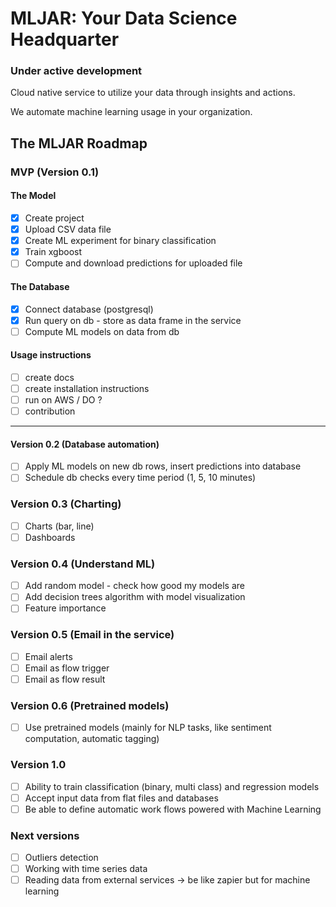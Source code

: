 # MLJAR: Your Data Science Headquarter

### Under active development

Cloud native service to utilize your data through insights and actions.

We automate machine learning usage in your organization.

## The MLJAR Roadmap

### MVP (Version 0.1)

#### The Model

- [x] Create project
- [x] Upload CSV data file
- [x] Create ML experiment for binary classification
- [x] Train xgboost
- [ ] Compute and download predictions for uploaded file

#### The Database

- [x] Connect database (postgresql)
- [x] Run query on db - store as data frame in the service
- [ ] Compute ML models on data from db

#### Usage instructions

- [ ] create docs
- [ ] create installation instructions
- [ ] run on AWS / DO ?
- [ ] contribution

---

#### Version 0.2 (Database automation)

- [ ] Apply ML models on new db rows, insert predictions into database
- [ ] Schedule db checks every time period (1, 5, 10 minutes)

### Version 0.3 (Charting)

- [ ] Charts (bar, line)
- [ ] Dashboards

### Version 0.4 (Understand ML)

- [ ] Add random model - check how good my models are
- [ ] Add decision trees algorithm with model visualization
- [ ] Feature importance

### Version 0.5 (Email in the service)

- [ ] Email alerts
- [ ] Email as flow trigger
- [ ] Email as flow result

### Version 0.6 (Pretrained models)

- [ ] Use pretrained models (mainly for NLP tasks, like sentiment computation, automatic tagging)

### Version 1.0

- [ ] Ability to train classification (binary, multi class) and regression models
- [ ] Accept input data from flat files and databases
- [ ] Be able to define automatic work flows powered with Machine Learning

### Next versions

- [ ] Outliers detection
- [ ] Working with time series data
- [ ] Reading data from external services -> be like zapier but for machine learning
